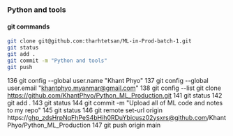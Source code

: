 ### Python and tools

#### git commands
```bash
git clone git@github.com:tharhtetsan/ML-in-Prod-batch-1.git
git status
git add .
git commit -m "Python and tools"
git push

```

  136  git config --global user.name "Khant Phyo"
  137  git config --global user.email "khantphyo.myanmar@gmail.com"
  138  git config --list
  git clone https://github.com/KhantPhyo/Python_ML_Production.git
  141  git status
  142  git add .
  143  git status
  144  git commit -m "Upload all of ML code and notes to my repo"
  145  git status
  146  git remote set-url origin https://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@github.com/KhantPhyo/Python_ML_Production
  147  git push origin main